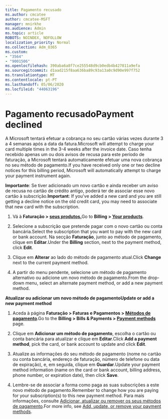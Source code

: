 ```yaml
---
title: Pagamento recusado
ms.author: cmcatee
author: cmcatee-MSFT
manager: mnirkhe
ms.audience: Admin
ms.topic: article
ROBOTS: NOINDEX, NOFOLLOW
localization_priority: Normal
ms.collection: Adm_O365
ms.custom:
- "3564"
- "9001506"
ms.openlocfilehash: 390aba6a8f7ce255548d9cb0edb4b427811a9efa
ms.sourcegitcommit: d1aad215f8aa636ba89c93a13a0c9d90e997f752
ms.translationtype: MT
ms.contentlocale: pt-PT
ms.lasthandoff: 05/06/2020
ms.locfileid: "44063196"
---
```

# <a name="payment-declined"></a><span data-ttu-id="462ba-102">Pagamento recusado</span><span class="sxs-lookup"><span data-stu-id="462ba-102">Payment declined</span></span>

<span data-ttu-id="462ba-103">A Microsoft tentará efetuar a cobrança no seu cartão várias vezes durante 3 a 4 semanas após a data da fatura.</span><span class="sxs-lookup"><span data-stu-id="462ba-103">Microsoft will attempt to charge your card multiple times in the 3-4 weeks after the invoice date.</span></span>  <span data-ttu-id="462ba-104">Caso tenha recebido apenas um ou dois avisos de recusa para este período de faturação, a Microsoft tentará automaticamente efetuar uma nova cobrança no seu método de pagamento.</span><span class="sxs-lookup"><span data-stu-id="462ba-104">If you have received only one or two decline notices for this billing period, Microsoft will automatically attempt to charge your payment instrument again.</span></span>  

<span data-ttu-id="462ba-105">**Importante**: Se tiver adicionado um novo cartão e ainda receber um aviso de recusa no cartão de crédito antigo, poderá ter de associar esse novo cartão à subscrição.</span><span class="sxs-lookup"><span data-stu-id="462ba-105">**Important**: If you've added a new card and you are still getting a decline notice on the old credit card, you may need to associate that new card with the subscription.</span></span>

1. <span data-ttu-id="462ba-106">Vá à **Faturação > [seus produtos.](https://go.microsoft.com/fwlink/p/?linkid=842054)**</span><span class="sxs-lookup"><span data-stu-id="462ba-106">Go to **Billing > [Your products](https://go.microsoft.com/fwlink/p/?linkid=842054)**.</span></span>

2. <span data-ttu-id="462ba-107">Selecione a subscrição que pretende pagar com o novo cartão ou conta bancária.</span><span class="sxs-lookup"><span data-stu-id="462ba-107">Select the subscription that you want to pay with the new card or bank account.</span></span> <span data-ttu-id="462ba-108">Na secção **Faturação**, junto ao método de pagamento, clique em **Editar**.</span><span class="sxs-lookup"><span data-stu-id="462ba-108">Under the **Billing** section, next to the payment method, click **Edit**.</span></span>

3. <span data-ttu-id="462ba-109">Clique em **Alterar** ao lado do método de pagamento atual.</span><span class="sxs-lookup"><span data-stu-id="462ba-109">Click **Change** next to the current payment method.</span></span>

4. <span data-ttu-id="462ba-110">A partir do menu pendente, selecione um método de pagamento alternativo ou adicione um novo método de pagamento.</span><span class="sxs-lookup"><span data-stu-id="462ba-110">From the drop-down menu, select an alternate payment method, or add a new payment method.</span></span>

<span data-ttu-id="462ba-111">**Atualizar ou adicionar um novo método de pagamento**</span><span class="sxs-lookup"><span data-stu-id="462ba-111">**Update or add a new payment method**</span></span>

1. <span data-ttu-id="462ba-112">Aceda à página **Faturação > Faturas e Pagamentos > [Métodos de pagamento](https://go.microsoft.com/fwlink/p/?linkid=2018806)**.</span><span class="sxs-lookup"><span data-stu-id="462ba-112">Go to the **Billing > Bills & Payments > [Payment methods](https://go.microsoft.com/fwlink/p/?linkid=2018806)** page.</span></span>

2. <span data-ttu-id="462ba-113">Clique em **Adicionar um método de pagamento**, escolha o cartão ou conta bancária para atualizar e clique em **Editar**.</span><span class="sxs-lookup"><span data-stu-id="462ba-113">Click **Add a payment method**, pick the card, or bank account to update and click **Edit**.</span></span>

3. <span data-ttu-id="462ba-114">Atualize as informações do seu método de pagamento (nome no cartão ou conta bancária, endereço de faturação, número de telefone ou data de expiração), e, em seguida, clique em **Guardar**.</span><span class="sxs-lookup"><span data-stu-id="462ba-114">Update your payment method information (name on the card or bank account, billing address, phone number, or expiration date), then click **Save**.</span></span>

4. <span data-ttu-id="462ba-115">Lembre-se de associar a forma como paga as suas subscrições a este novo método de pagamento.</span><span class="sxs-lookup"><span data-stu-id="462ba-115">Remember to change how you are paying for your subscription(s) to this new payment method.</span></span> <span data-ttu-id="462ba-116">Para mais informações, consulte [Adicionar, atualizar ou remover os seus métodos de pagamento](https://go.microsoft.com/fwlink/?linkid=2118133).</span><span class="sxs-lookup"><span data-stu-id="462ba-116">For more info, see [Add, update, or remove your payment methods](https://go.microsoft.com/fwlink/?linkid=2118133).</span></span>
